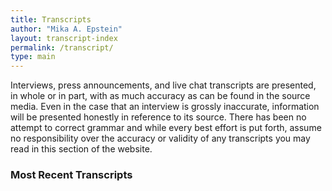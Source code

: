 ```yaml
---
title: Transcripts
author: "Mika A. Epstein"
layout: transcript-index
permalink: /transcript/
type: main
---
```


Interviews, press announcements, and live chat transcripts are presented, in whole or in part, with as much accuracy as can be found in the source media. Even in the case that an interview is grossly inaccurate, information will be presented honestly in reference to its source. There has been no attempt to correct grammar and while every best effort is put forth, assume no responsibility over the accuracy or validity of any transcripts you may read in this section of the website.

### Most Recent Transcripts
